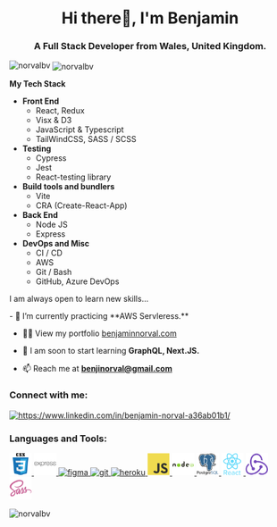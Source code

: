 <h1 align="center">Hi there👋, I'm Benjamin</h1>
<h3 align="center">A Full Stack Developer from Wales, United Kingdom.</h3>


<p><img align="left" src="https://github-readme-stats.vercel.app/api/top-langs?username=norvalbv&show_icons=true&locale=en&layout=compact" alt="norvalbv" /></p>

<p>&nbsp;<img align="center" src="https://github-readme-stats.vercel.app/api?username=norvalbv&show_icons=true&locale=en" alt="norvalbv" /></p>

<b>My Tech Stack</b>
<ul>
  <li><b>Front End</b>
  <ul>
    <li>React, Redux</li>
    <li>Visx & D3</li>
    <li>JavaScript & Typescript</li>
    <li>TailWindCSS, SASS / SCSS</li>
  </ul>
  <li><b>Testing</b>
  <ul>
    <li>Cypress</li>
    <li>Jest</li>
    <li>React-testing library</li>
  </ul>
  <li><b>Build tools and bundlers</b>
  <ul>
    <li>Vite</li>
    <li>CRA (Create-React-App)</li>
  </ul>
  <li><b>Back End</b>
  <ul>
    <li>Node JS</li>
    <li>Express</li>
  </ul>
  <li><b>DevOps and Misc</b>
  <ul>
    <li>CI / CD</li>
    <li>AWS</li>
    <li>Git / Bash</li>
    <li>GitHub, Azure DevOps</li>
  </ul>
</ul>

<p>I am always open to learn new skills...</p>
- 🌱 I’m currently practicing **AWS Servleress.**

- 👨‍💻 View my portfolio [benjaminnorval.com](https://benjaminnorval.com)

- 🌱 I am soon to start learning **GraphQL, Next.JS.**

- 📫 Reach me at **benjinorval@gmail.com**

<h3 align="left">Connect with me:</h3>
<p align="left">
<a href="https://linkedin.com/in/https://www.linkedin.com/in/benjamin-norval-a36ab01b1/" target="blank"><img align="center" src="https://raw.githubusercontent.com/rahuldkjain/github-profile-readme-generator/master/src/images/icons/Social/linked-in-alt.svg" alt="https://www.linkedin.com/in/benjamin-norval-a36ab01b1/" height="30" width="40" /></a>
</p>

<h3 align="left">Languages and Tools:</h3>
<p align="left"> <a href="https://www.w3schools.com/css/" target="_blank" rel="noreferrer"> <img src="https://raw.githubusercontent.com/devicons/devicon/master/icons/css3/css3-original-wordmark.svg" alt="css3" width="40" height="40"/> </a> <a href="https://expressjs.com" target="_blank" rel="noreferrer"> <img src="https://raw.githubusercontent.com/devicons/devicon/master/icons/express/express-original-wordmark.svg" alt="express" width="40" height="40"/> </a> <a href="https://www.figma.com/" target="_blank" rel="noreferrer"> <img src="https://www.vectorlogo.zone/logos/figma/figma-icon.svg" alt="figma" width="40" height="40"/> </a> <a href="https://git-scm.com/" target="_blank" rel="noreferrer"> <img src="https://www.vectorlogo.zone/logos/git-scm/git-scm-icon.svg" alt="git" width="40" height="40"/> </a> <a href="https://heroku.com" target="_blank" rel="noreferrer"> <img src="https://www.vectorlogo.zone/logos/heroku/heroku-icon.svg" alt="heroku" width="40" height="40"/> </a> <a href="https://developer.mozilla.org/en-US/docs/Web/JavaScript" target="_blank" rel="noreferrer"> <img src="https://raw.githubusercontent.com/devicons/devicon/master/icons/javascript/javascript-original.svg" alt="javascript" width="40" height="40"/> </a> <a href="https://nodejs.org" target="_blank" rel="noreferrer"> <img src="https://raw.githubusercontent.com/devicons/devicon/master/icons/nodejs/nodejs-original-wordmark.svg" alt="nodejs" width="40" height="40"/> </a> <a href="https://www.postgresql.org" target="_blank" rel="noreferrer"> <img src="https://raw.githubusercontent.com/devicons/devicon/master/icons/postgresql/postgresql-original-wordmark.svg" alt="postgresql" width="40" height="40"/> </a> <a href="https://reactjs.org/" target="_blank" rel="noreferrer"> <img src="https://raw.githubusercontent.com/devicons/devicon/master/icons/react/react-original-wordmark.svg" alt="react" width="40" height="40"/> </a> <a href="https://redux.js.org" target="_blank" rel="noreferrer"> <img src="https://raw.githubusercontent.com/devicons/devicon/master/icons/redux/redux-original.svg" alt="redux" width="40" height="40"/> </a> <a href="https://sass-lang.com" target="_blank" rel="noreferrer"> <img src="https://raw.githubusercontent.com/devicons/devicon/master/icons/sass/sass-original.svg" alt="sass" width="40" height="40"/> </a> </p>

<p align="left"> <img src="https://komarev.com/ghpvc/?username=norvalbv&label=Profile%20views&color=0e75b6&style=flat" alt="norvalbv" /> </p>

